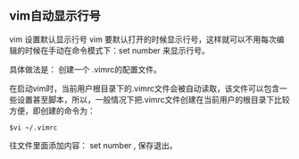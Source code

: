## vim自动显示行号

vim 设置默认显示行号
vim 要默认打开的时候显示行号，这样就可以不用每次编辑的时候在手动在命令模式下：set number 来显示行号。

具体做法是： 创建一个 .vimrc的配置文件。

在启动vim时，当前用户根目录下的.vimrc文件会被自动读取，该文件可以包含一些设置甚至脚本，所以，一般情况下把.vimrc文件创建在当前用户的根目录下比较方便，即创建的命令为：

```
$vi ~/.vimrc
```
往文件里面添加内容： set number , 保存退出。

